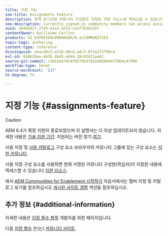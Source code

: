 ```yaml
---
title: 지정 기능
seo-title: Assignments Feature
description: 현재 로그인한 커뮤니티 구성원은 지정된 지원 리소스에 액세스할 수 있습니다
seo-description: Currently signed-in community members can access assigned enablement resources
uuid: e64da827-2fe9-41e2-a532-a1ef783ba167
contentOwner: Guillaume Carlino
products: SG_EXPERIENCEMANAGER/6.4/COMMUNITIES
topic-tags: authoring
content-type: reference
discoiquuid: aeacddc5-a128-40cd-a4c3-07fa173f90c4
exl-id: 6b8b19ae-eb3b-46d5-ab44-18c43d11aa61
source-git-commit: c5b816d74c6f02f85476d16868844f39b4c47996
workflow-type: tm+mt
source-wordcount: '137'
ht-degree: 7%

---
```


# 지정 기능 {#assignments-feature}

>[!CAUTION]
>
>AEM 6.4가 확장 지원이 종료되었으며 이 설명서는 더 이상 업데이트되지 않습니다. 자세한 내용은 [기술 지원 기간](https://helpx.adobe.com/kr/support/programs/eol-matrix.html). 지원되는 버전 찾기 [여기](https://experienceleague.adobe.com/docs/).

사용 지정 및 [사용 카탈로그](catalog.md) 구성 요소 브라우저의 커뮤니티 그룹에 있는 구성 요소는 [지원 커뮤니티](overview.md#enablement-community).

사용 지정 구성 요소를 사용하면 현재 서명된 커뮤니티 구성원(학습자)이 지정된 내용에 액세스할 수 있습니다 [지원 리소스](resources.md).

에서 [AEM Communities for Enablement 시작하기](getting-started-enablement.md) 자습서에서는 멤버 지정 및 카탈로그 보기를 참조하십시오 [게시된 사이트 경험](enablement-published-site.md) 섹션을 참조하십시오.

## 추가 정보 {#additional-information}

자세한 내용은 [지정 필수 항목](essentials-assignments.md) 개발자를 위한 페이지입니다.

다음 [지정 함수](functions.md#assignments-function) 은(는) [커뮤니티 사이트](sites-console.md).
